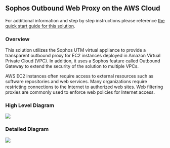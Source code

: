 ## Sophos Outbound Web Proxy on the AWS Cloud

For additional information and step by step instructions please reference [the quick start guide for this solution](https://docs.aws.amazon.com/quickstart/latest/<guide>/).

### Overview
This solution utilizes the Sophos UTM virtual appliance to provide a transparent outbound proxy for EC2 instances deployed in Amazon Virtual Private Cloud (VPC). In addition, it uses a Sophos feature called Outbound Gateway to extend the security of the solution to multiple VPCs.

AWS EC2 instances often require access to external resources such as software repositories and web services. Many organizations require restricting connections to the Internet to authorized web sites. Web filtering proxies are commonly used to enforce web policies for Internet access.

### High Level Diagram
![](/blob/master/images/high-level-diagram.png)

### Detailed Diagram
![](/blob/master/images/detailed-diagram.png)
